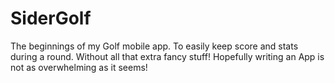 # SiderGolf
The beginnings of my Golf mobile app. To easily keep score and stats during a round. Without all that extra fancy stuff!
Hopefully writing an App is not as overwhelming as it seems!
